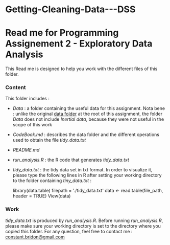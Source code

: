 ﻿# Getting-Cleaning-Data---DSS
# Read me for Programming Assignement 2 -  Exploratory Data Analysis

This Read me is designed to help you work with the different files of this folder.

### Content
This folder includes :
- *Data* : a folder containing the useful data for this assignment. Nota bene : unlike the original [data folder](https://d396qusza40orc.cloudfront.net/getdata%2Fprojectfiles%2FUCI%20HAR%20Dataset.zip) at the root of this assignment, the folder *Data* does not include *Inertial data*, because they were not useful in the scope of this work
- *CodeBook.md* : describes the data folder and the different operations used to obtain the file *tidy_data.txt*
- *README.md* 
- *run_analysis.R* : the R code that generates *tidy_data.txt*
- *tidy_data.txt* : the tidy data set in txt format. In order to visualize it, please type the following lines in R after setting your working directory to the folder containing *tiny_data.txt* : 


    library(data.table)
    filepath = './tidy_data.txt'
    data <- read.table(file_path, header = TRUE) 
    View(data)
    
### Work
*tidy_data.txt* is produced by *run_analysis.R*. Before running *run_analysis.R*, please make sure your working directory is set to the directory where you copied this folder.
For any question, feel free to contact me : constant.bridon@gmail.com